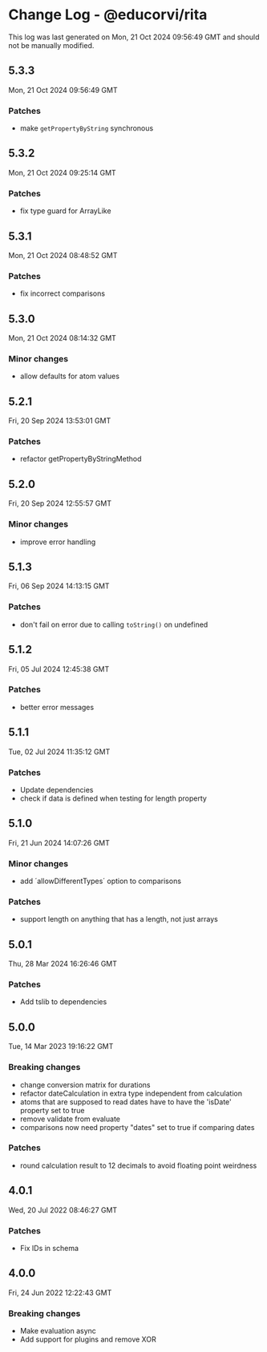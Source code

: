 # Change Log - @educorvi/rita

This log was last generated on Mon, 21 Oct 2024 09:56:49 GMT and should not be manually modified.

## 5.3.3

Mon, 21 Oct 2024 09:56:49 GMT

### Patches

-   make `getPropertyByString` synchronous

## 5.3.2

Mon, 21 Oct 2024 09:25:14 GMT

### Patches

-   fix type guard for ArrayLike

## 5.3.1

Mon, 21 Oct 2024 08:48:52 GMT

### Patches

-   fix incorrect comparisons

## 5.3.0

Mon, 21 Oct 2024 08:14:32 GMT

### Minor changes

-   allow defaults for atom values

## 5.2.1

Fri, 20 Sep 2024 13:53:01 GMT

### Patches

-   refactor getPropertyByStringMethod

## 5.2.0

Fri, 20 Sep 2024 12:55:57 GMT

### Minor changes

-   improve error handling

## 5.1.3

Fri, 06 Sep 2024 14:13:15 GMT

### Patches

-   don't fail on error due to calling `toString()` on undefined

## 5.1.2

Fri, 05 Jul 2024 12:45:38 GMT

### Patches

-   better error messages

## 5.1.1

Tue, 02 Jul 2024 11:35:12 GMT

### Patches

-   Update dependencies
-   check if data is defined when testing for length property

## 5.1.0

Fri, 21 Jun 2024 14:07:26 GMT

### Minor changes

-   add ´allowDifferentTypes´ option to comparisons

### Patches

-   support length on anything that has a length, not just arrays

## 5.0.1

Thu, 28 Mar 2024 16:26:46 GMT

### Patches

-   Add tslib to dependencies

## 5.0.0

Tue, 14 Mar 2023 19:16:22 GMT

### Breaking changes

-   change conversion matrix for durations
-   refactor dateCalculation in extra type independent from calculation
-   atoms that are supposed to read dates have to have the 'isDate' property set to true
-   remove validate from evaluate
-   comparisons now need property "dates" set to true if comparing dates

### Patches

-   round calculation result to 12 decimals to avoid floating point weirdness

## 4.0.1

Wed, 20 Jul 2022 08:46:27 GMT

### Patches

-   Fix IDs in schema

## 4.0.0

Fri, 24 Jun 2022 12:22:43 GMT

### Breaking changes

-   Make evaluation async
-   Add support for plugins and remove XOR
